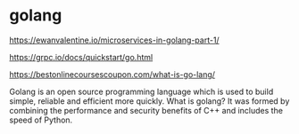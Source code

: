 # golang

https://ewanvalentine.io/microservices-in-golang-part-1/

https://grpc.io/docs/quickstart/go.html

https://bestonlinecoursescoupon.com/what-is-go-lang/

Golang is an open source programming language which is used to build simple, reliable and efficient more quickly. What is golang? It was formed by combining the performance and security benefits of C++ and includes the speed of Python.
